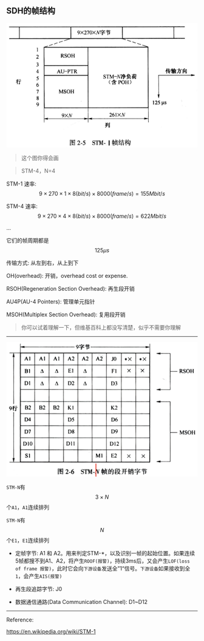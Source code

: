 ## SDH的帧结构

![](/assets/STM-1帧结构.png)

> 这个图你得会画

> STM-4，N=4

STM-1 速率: $$9 \times 270 \times 1 \times 8(bit/s) \times 8000(frame/s) = 155 Mbit/s$$

STM-4 速率: $$9 \times 270 \times 4 \times 8(bit/s) \times 8000(frame/s) = 622 Mbit/s$$

...

它们的帧周期都是 $$125\mu s$$

传输方式: 从左到右，从上到下

OH(overhead): 开销，overhead cost or expense.

RSOH(Regeneration Section Overhead): 再生段开销

AU4P(AU-4 Pointers): 管理单元指针

MSOH(Multiplex Section Overhead): 复用段开销

> 你可以试着理解一下，但维基百科上都没写清楚，似乎不需要你理解

___

![](/assets/STM-1的段开销字节.png)

`STM-N`有 $$3 \times N$$个`A1`，`A1`连续排列

`STM-N`有 $$N$$个`E1`，`E1`连续排列

* 定帧字节: A1 和 A2。用来判定STM-*，以及识别一帧的起始位置。如果连续5帧都搜不到A1、A2，将产生`ROOF(报警)`，持续3ms后，又会产生`LOF(loss of frame 报警)`，此时它会向`下游设备`发送全”1“信号。`下游设备`如果接收到全`1`，会产生`AIS(报警)`

* 再生段追踪字节: J0

* 数据通信通路(Data Communication Channel): D1~D12

___

Reference:

https://en.wikipedia.org/wiki/STM-1